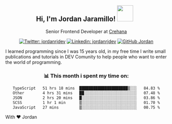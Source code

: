 <div align="center">
<h2 style="margin-right:10px;">Hi, I'm Jordan Jaramillo! <img src="https://media.giphy.com/media/Wj7lNjMNDxSmc/source.gif" width="50" > </h2>

<p>Senior Frontend Developer at <a href="https://www.crehana.com/">Crehana</a></p>

[![Twitter: jordanrjdev](https://img.shields.io/twitter/follow/jordanrjdev?style=social)](https://twitter.com/jordanrjdev)
[![Linkedin: jordanrjdev](https://img.shields.io/badge/-jordanrjdev-blue?style=flat-square&logo=Linkedin&logoColor=white&link=https://www.linkedin.com/in/jordanrjdev/)](https://www.linkedin.com/in/jordanrjdev/)
[![GitHub Jordan](https://img.shields.io/github/followers/jnadroj?label=follow&style=social)](https://github.com/jnadroj)

</div>
I learned programming since I was 15 years old, in my free time I write small publications and tutorials in DEV Comunity to help people who want to enter the world of programming.

<div align="center">

### 📊 **This month i spent my time on:**

<!--START_SECTION:waka-->

```txt
TypeScript   51 hrs 18 mins  █████████████████████▒░░░   84.83 %
Other        4 hrs 31 mins   ██░░░░░░░░░░░░░░░░░░░░░░░   07.48 %
JSON         2 hrs 20 mins   █░░░░░░░░░░░░░░░░░░░░░░░░   03.86 %
SCSS         1 hr 1 min      ▒░░░░░░░░░░░░░░░░░░░░░░░░   01.70 %
JavaScript   27 mins         ▒░░░░░░░░░░░░░░░░░░░░░░░░   00.75 %
```

<!--END_SECTION:waka-->

</div>

With ❤️ Jordan
